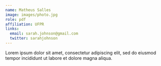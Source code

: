 ```yaml
---
name: Matheus Salles
image: images/photo.jpg
role: pdf
affiliation: UFPR
links:
  email: sarah.johnson@gmail.com
  twitter: sarahjohnson
---
```


Lorem ipsum dolor sit amet, consectetur adipiscing elit, sed do eiusmod tempor incididunt ut labore et dolore magna aliqua.
